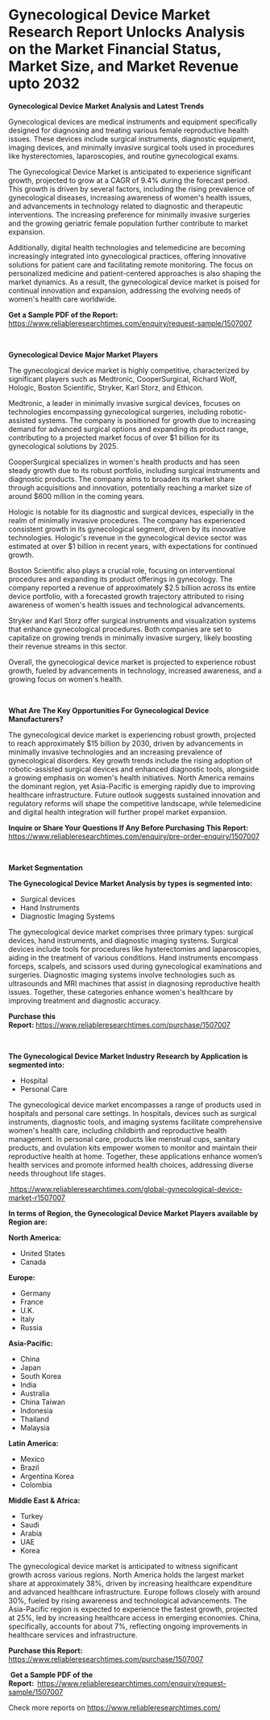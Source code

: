 <p><h1>Gynecological Device Market Research Report Unlocks Analysis on the Market Financial Status, Market Size, and Market Revenue upto 2032</h1></p><p><strong>Gynecological Device Market Analysis and Latest Trends</strong></p>
<p><p>Gynecological devices are medical instruments and equipment specifically designed for diagnosing and treating various female reproductive health issues. These devices include surgical instruments, diagnostic equipment, imaging devices, and minimally invasive surgical tools used in procedures like hysterectomies, laparoscopies, and routine gynecological exams.</p><p>The Gynecological Device Market is anticipated to experience significant growth, projected to grow at a CAGR of 9.4% during the forecast period. This growth is driven by several factors, including the rising prevalence of gynecological diseases, increasing awareness of women's health issues, and advancements in technology related to diagnostic and therapeutic interventions. The increasing preference for minimally invasive surgeries and the growing geriatric female population further contribute to market expansion.</p><p>Additionally, digital health technologies and telemedicine are becoming increasingly integrated into gynecological practices, offering innovative solutions for patient care and facilitating remote monitoring. The focus on personalized medicine and patient-centered approaches is also shaping the market dynamics. As a result, the gynecological device market is poised for continual innovation and expansion, addressing the evolving needs of women's health care worldwide.</p></p>
<p><strong>Get a Sample PDF of the Report:&nbsp;</strong> <a href="https://www.reliableresearchtimes.com/enquiry/request-sample/1507007?utm_campaign=3311&utm_medium=2&utm_source=Github&utm_content=ia&utm_term=23032025&utm_id=gynecological-device">https://www.reliableresearchtimes.com/enquiry/request-sample/1507007</a></p>
<p>&nbsp;</p>
<p><strong>Gynecological Device Major Market Players</strong></p>
<p><p>The gynecological device market is highly competitive, characterized by significant players such as Medtronic, CooperSurgical, Richard Wolf, Hologic, Boston Scientific, Stryker, Karl Storz, and Ethicon. </p><p>Medtronic, a leader in minimally invasive surgical devices, focuses on technologies encompassing gynecological surgeries, including robotic-assisted systems. The company is positioned for growth due to increasing demand for advanced surgical options and expanding its product range, contributing to a projected market focus of over $1 billion for its gynecological solutions by 2025.</p><p>CooperSurgical specializes in women's health products and has seen steady growth due to its robust portfolio, including surgical instruments and diagnostic products. The company aims to broaden its market share through acquisitions and innovation, potentially reaching a market size of around $600 million in the coming years.</p><p>Hologic is notable for its diagnostic and surgical devices, especially in the realm of minimally invasive procedures. The company has experienced consistent growth in its gynecological segment, driven by its innovative technologies. Hologic's revenue in the gynecological device sector was estimated at over $1 billion in recent years, with expectations for continued growth.</p><p>Boston Scientific also plays a crucial role, focusing on interventional procedures and expanding its product offerings in gynecology. The company reported a revenue of approximately $2.5 billion across its entire device portfolio, with a forecasted growth trajectory attributed to rising awareness of women's health issues and technological advancements.</p><p>Stryker and Karl Storz offer surgical instruments and visualization systems that enhance gynecological procedures. Both companies are set to capitalize on growing trends in minimally invasive surgery, likely boosting their revenue streams in this sector.</p><p>Overall, the gynecological device market is projected to experience robust growth, fueled by advancements in technology, increased awareness, and a growing focus on women's health.</p></p>
<p>&nbsp;</p>
<p><strong>What Are The Key Opportunities For Gynecological Device Manufacturers?</strong></p>
<p><p>The gynecological device market is experiencing robust growth, projected to reach approximately $15 billion by 2030, driven by advancements in minimally invasive technologies and an increasing prevalence of gynecological disorders. Key growth trends include the rising adoption of robotic-assisted surgical devices and enhanced diagnostic tools, alongside a growing emphasis on women's health initiatives. North America remains the dominant region, yet Asia-Pacific is emerging rapidly due to improving healthcare infrastructure. Future outlook suggests sustained innovation and regulatory reforms will shape the competitive landscape, while telemedicine and digital health integration will further propel market expansion.</p></p>
<p><strong>Inquire or Share Your Questions If Any Before Purchasing This Report:</strong> <a href="https://www.reliableresearchtimes.com/enquiry/pre-order-enquiry/1507007?utm_campaign=3311&utm_medium=2&utm_source=Github&utm_content=ia&utm_term=23032025&utm_id=gynecological-device">https://www.reliableresearchtimes.com/enquiry/pre-order-enquiry/1507007</a></p>
<p>&nbsp;</p>
<p><strong>Market Segmentation</strong></p>
<p><strong>The Gynecological Device Market Analysis by types is segmented into:</strong></p>
<p><ul><li>Surgical devices</li><li>Hand Instruments</li><li>Diagnostic Imaging Systems</li></ul></p>
<p><p>The gynecological device market comprises three primary types: surgical devices, hand instruments, and diagnostic imaging systems. Surgical devices include tools for procedures like hysterectomies and laparoscopies, aiding in the treatment of various conditions. Hand instruments encompass forceps, scalpels, and scissors used during gynecological examinations and surgeries. Diagnostic imaging systems involve technologies such as ultrasounds and MRI machines that assist in diagnosing reproductive health issues. Together, these categories enhance women's healthcare by improving treatment and diagnostic accuracy.</p></p>
<p><strong>Purchase this Report:&nbsp;</strong><a href="https://www.reliableresearchtimes.com/purchase/1507007?utm_campaign=3311&utm_medium=2&utm_source=Github&utm_content=ia&utm_term=23032025&utm_id=gynecological-device">https://www.reliableresearchtimes.com/purchase/1507007</a></p>
<p>&nbsp;</p>
<p><strong>The Gynecological Device Market Industry Research by Application is segmented into:</strong></p>
<p><ul><li>Hospital</li><li>Personal Care</li></ul></p>
<p><p>The gynecological device market encompasses a range of products used in hospitals and personal care settings. In hospitals, devices such as surgical instruments, diagnostic tools, and imaging systems facilitate comprehensive women's health care, including childbirth and reproductive health management. In personal care, products like menstrual cups, sanitary products, and ovulation kits empower women to monitor and maintain their reproductive health at home. Together, these applications enhance women’s health services and promote informed health choices, addressing diverse needs throughout life stages.</p></p>
<p><a href="https://www.reliableresearchtimes.com/global-gynecological-device-market-r1507007?utm_campaign=3311&utm_medium=2&utm_source=Github&utm_content=ia&utm_term=23032025&utm_id=gynecological-device">&nbsp;https://www.reliableresearchtimes.com/global-gynecological-device-market-r1507007</a></p>
<p><strong>In terms of Region, the Gynecological Device Market Players available by Region are:</strong></p>
<p>
    <p> <strong> North America: </strong>
        <ul>
            <li>United States</li>
            <li>Canada</li>
        </ul>
        </p> 
    <p> <strong> Europe: </strong>
        <ul>
            <li>Germany</li>
            <li>France</li>
            <li>U.K.</li>
            <li>Italy</li>
            <li>Russia</li>
        </ul>
        </p> 
    <p> <strong> Asia-Pacific: </strong>
        <ul>
            <li>China</li>
            <li>Japan</li>
            <li>South Korea</li>
            <li>India</li>
            <li>Australia</li>
            <li>China Taiwan</li>
            <li>Indonesia</li>
            <li>Thailand</li>
            <li>Malaysia</li>
        </ul>
        </p> 
    <p> <strong> Latin America: </strong>
        <ul>
            <li>Mexico</li>
            <li>Brazil</li>
            <li>Argentina Korea</li>
            <li>Colombia</li>
        </ul>
        </p> 
    <p> <strong> Middle East & Africa: </strong>
        <ul>
            <li>Turkey</li>
            <li>Saudi</li>
            <li>Arabia</li>
            <li>UAE</li>
            <li>Korea</li>
        </ul>
    </p>
    </p>
<p><p>The gynecological device market is anticipated to witness significant growth across various regions. North America holds the largest market share at approximately 38%, driven by increasing healthcare expenditure and advanced healthcare infrastructure. Europe follows closely with around 30%, fueled by rising awareness and technological advancements. The Asia-Pacific region is expected to experience the fastest growth, projected at 25%, led by increasing healthcare access in emerging economies. China, specifically, accounts for about 7%, reflecting ongoing improvements in healthcare services and infrastructure.</p></p>
<p><strong>Purchase this Report: </strong><a href="https://www.reliableresearchtimes.com/purchase/1507007?utm_campaign=3311&utm_medium=2&utm_source=Github&utm_content=ia&utm_term=23032025&utm_id=gynecological-device">https://www.reliableresearchtimes.com/purchase/1507007</a></p>
<p>&nbsp;<strong>Get a Sample PDF of the Report:&nbsp;&nbsp;</strong><a href="https://www.reliableresearchtimes.com/enquiry/request-sample/1507007?utm_campaign=3311&utm_medium=2&utm_source=Github&utm_content=ia&utm_term=23032025&utm_id=gynecological-device">https://www.reliableresearchtimes.com/enquiry/request-sample/1507007</a></p>
<p><strong></strong></p>
<p>Check more reports on <a href="https://www.reliableresearchtimes.com/?utm_campaign=3311&utm_medium=2&utm_source=Github&utm_content=ia&utm_term=23032025&utm_id=gynecological-device">https://www.reliableresearchtimes.com/</a></p>